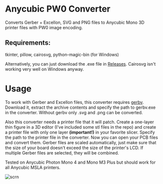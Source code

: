 # Anycubic PW0 Converter
Converts Gerber + Excellon, SVG and PNG files to Anycubic Mono 3D printer files with PW0 image encoding.

## Requirements:
tkinter, pillow, cairosvg, python-magic-bin (for Windows)

Alternatively, you can just download the .exe file in [Releases](https://github.com/BleakyTex/Anycubic-PW0-Converter/releases/). Cairosvg isn't working very well on Windows anyway.

# Usage
To work with Gerber and Excellon files, this converter requires [gerbv](https://github.com/gerbv/gerbv/releases/). Download it, extract the archive contents and specify the path to gerbv.exe in the converter. Without gerbv only .svg and .png can be converted.

Also this converter needs a printer file that it will patch. Create a one-layer thin figure in a 3D editor (I've included some stl files in the repo) and create a printer file with only one layer **(important!)** in your favorite slicer.
Specify the path to the printer file in the converter. Now you can open your PCB files and convert them. Gerber files are scaled automatically, just make sure that the size of your board doesn't exceed the size of the printer's LCD. If multiple Gerber files are selected, they will be combined.

Tested on Anycubic Photon Mono 4 and Mono M3 Plus but should work for all Anycubic MSLA printers.

![scrn](https://github.com/user-attachments/assets/b3df7b47-1929-47d0-8fdb-c4dd6d859f7e)
